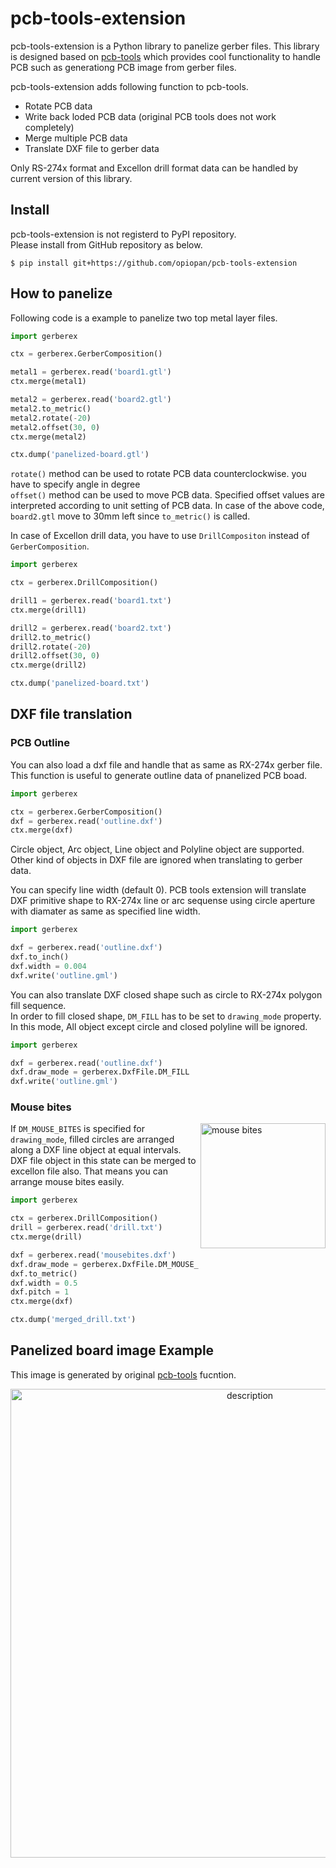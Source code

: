 pcb-tools-extension
===
pcb-tools-extension is a Python library to panelize gerber files.
This library is designed based on [pcb-tools](https://github.com/curtacircuitos/pcb-tools) which provides cool functionality to handle PCB such as generationg PCB image from gerber files.

pcb-tools-extension adds following function  to pcb-tools.

- Rotate PCB data
- Write back loded PCB data (original PCB tools does not work completely)
- Merge multiple PCB data
- Translate DXF file to gerber data

Only RS-274x format and Excellon drill format data can be handled by current version of this library.

## Install
pcb-tools-extension is not registerd to PyPI repository.<br>
Please install from GitHub repository as below.
```shell
$ pip install git+https://github.com/opiopan/pcb-tools-extension
```

## How to panelize
Following code is a example to panelize two top metal layer files.

``` python
import gerberex

ctx = gerberex.GerberComposition()

metal1 = gerberex.read('board1.gtl')
ctx.merge(metal1)

metal2 = gerberex.read('board2.gtl')
metal2.to_metric()
metal2.rotate(-20)
metal2.offset(30, 0)
ctx.merge(metal2)

ctx.dump('panelized-board.gtl')
```

```rotate()``` method can be used to rotate PCB data counterclockwise. you have to specify angle in degree<br>
```offset()``` method can be used to move PCB data. Specified offset values are interpreted according to unit setting of PCB data. In case of the above code, ```board2.gtl``` move to 30mm left since ```to_metric()``` is called.

In case of Excellon drill data, you have to use ```DrillCompositon``` instead of ```GerberComposition```.

```python
import gerberex

ctx = gerberex.DrillComposition()

drill1 = gerberex.read('board1.txt')
ctx.merge(drill1)

drill2 = gerberex.read('board2.txt')
drill2.to_metric()
drill2.rotate(-20)
drill2.offset(30, 0)
ctx.merge(drill2)

ctx.dump('panelized-board.txt')
```

## DXF file translation

### PCB Outline
You can also load a dxf file and handle that as same as RX-274x gerber file.<br>
This function is useful to generate outline data of pnanelized PCB boad.

```python
import gerberex

ctx = gerberex.GerberComposition()
dxf = gerberex.read('outline.dxf')
ctx.merge(dxf)
```
Circle object, Arc object, Line object and Polyline object are supported. Other kind of objects in DXF file are ignored when translating to gerber data.

You can specify line width (default 0). PCB tools extension will translate DXF primitive shape to RX-274x line or arc sequense using circle aperture with diamater as same as specified line width.<br>

```python
import gerberex

dxf = gerberex.read('outline.dxf')
dxf.to_inch()
dxf.width = 0.004
dxf.write('outline.gml')
```

You can also translate DXF closed shape such as circle to RX-274x polygon fill sequence.<br>
In order to fill closed shape, ```DM_FILL``` has to be set to ```drawing_mode``` property. In this mode, All object except circle and closed polyline will be ignored.<br>

```python
import gerberex

dxf = gerberex.read('outline.dxf')
dxf.draw_mode = gerberex.DxfFile.DM_FILL
dxf.write('outline.gml')
```

### Mouse bites

<img alt="mouse bites" src="https://raw.githubusercontent.com/wiki/opiopan/pcb-tools-extension/images/mousebites.png" width=200 align="right">


If ```DM_MOUSE_BITES``` is specified for ```drawing_mode```, filled circles are arranged along a DXF line object at equal intervals. <br>
DXF file object in this state can be merged to excellon file also. That means you can arrange mouse bites easily.

```python
import gerberex

ctx = gerberex.DrillComposition()
drill = gerberex.read('drill.txt')
ctx.merge(drill)

dxf = gerberex.read('mousebites.dxf')
dxf.draw_mode = gerberex.DxfFile.DM_MOUSE_BITES
dxf.to_metric()
dxf.width = 0.5
dxf.pitch = 1
ctx.merge(dxf)

ctx.dump('merged_drill.txt')
```

## Panelized board image Example
This image is generated by original [pcb-tools](https://github.com/curtacircuitos/pcb-tools) fucntion.

<p align="center">
<img alt="description" src="https://raw.githubusercontent.com/wiki/opiopan/pcb-tools-extension/images/panelized.jpg" width=750>
</p>
